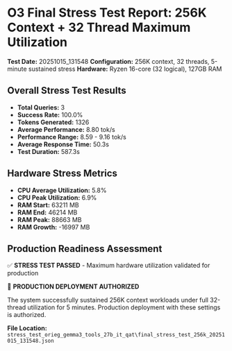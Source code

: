 # O3 Final Stress Test Report: 256K Context + 32 Thread Maximum Utilization

**Test Date:** 20251015_131548
**Configuration:** 256K context, 32 threads, 5-minute sustained stress
**Hardware:** Ryzen 16-core (32 logical), 127GB RAM

## Overall Stress Test Results

- **Total Queries:** 3
- **Success Rate:** 100.0%
- **Tokens Generated:** 1326
- **Average Performance:** 8.80 tok/s
- **Performance Range:** 8.59 - 9.16 tok/s
- **Average Response Time:** 50.3s
- **Test Duration:** 587.3s

## Hardware Stress Metrics

- **CPU Average Utilization:** 5.8%
- **CPU Peak Utilization:** 6.9%
- **RAM Start:** 63211 MB
- **RAM End:** 46214 MB
- **RAM Peak:** 88663 MB
- **RAM Growth:** -16997 MB

## Production Readiness Assessment

✅ **STRESS TEST PASSED** - Maximum hardware utilization validated for production

🎉 **PRODUCTION DEPLOYMENT AUTHORIZED**

The system successfully sustained 256K context workloads under full 32-thread utilization for 5 minutes.
Production deployment with these settings is authorized.


**File Location:** `stress_test_orieg_gemma3_tools_27b_it_qat\final_stress_test_256k_20251015_131548.json`

